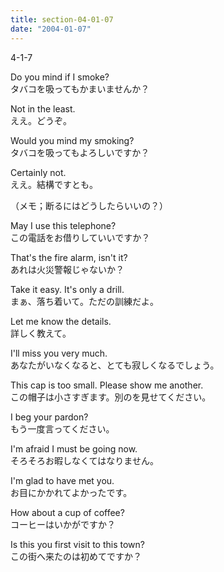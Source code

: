 ```yaml
---
title: section-04-01-07
date: "2004-01-07"
---
```


4-1-7

<!-- end -->

Do you mind if I smoke?  
タバコを吸ってもかまいませんか？  

Not in the least.  
ええ。どうぞ。  

Would you mind my smoking?  
タバコを吸ってもよろしいですか？  

Certainly not.  
ええ。結構ですとも。  

（メモ；断るにはどうしたらいいの？）  

May I use this telephone?  
この電話をお借りしていいですか？  

That's the fire alarm, isn't it?  
あれは火災警報じゃないか？  

Take it easy. It's only a drill.  
まぁ、落ち着いて。ただの訓練だよ。  

Let me know the details.  
詳しく教えて。  

I'll miss you very much.  
あなたがいなくなると、とても寂しくなるでしょう。  

This cap is too small. Please show me another.  
この帽子は小さすぎます。別のを見せてください。  

I beg your pardon?  
もう一度言ってください。  

I'm afraid I must be going now.  
そろそろお暇しなくてはなりません。  

I'm glad to have met you.  
お目にかかれてよかったです。  

How about a cup of coffee?  
コーヒーはいかがですか？  

Is this you first visit to this town?  
この街へ来たのは初めてですか？  


